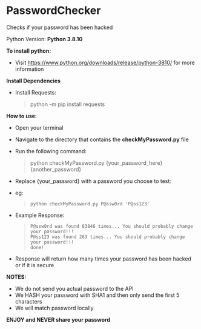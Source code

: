 # PasswordChecker
Checks if your password has been hacked

Python Version: **Python 3.8.10**

**To install python:**
  * Visit https://www.python.org/downloads/release/python-3810/ for more information

**Install Dependencies**
  * Install Requests:
    > python -m pip install requests

**How to use:**
  * Open your terminal
  * Navigate to the directory that contains the **checkMyPassword.py** file
  * Run the following command:
    > python checkMyPassword.py {your_password_here} {another_password}
  * Replace {your_password} with a password you choose to test:
  * eg:
    >     python checkMyPassword.py P@ssw0rd 'P@ss123'
  * Example Response:
    >     P@ssw0rd was found 83846 times... You should probably change your password!!!
    >     P@ss123 was found 263 times... You should probably change your password!!!
    >     done!
    
  * Response will return how many times your password has been hacked or if it is secure

**NOTES:**
  * We do not send you actual password to the API
  * We HASH your password with SHA1 and then only send the first 5 characters
  * We will match password locally

**ENJOY and NEVER share your password**
